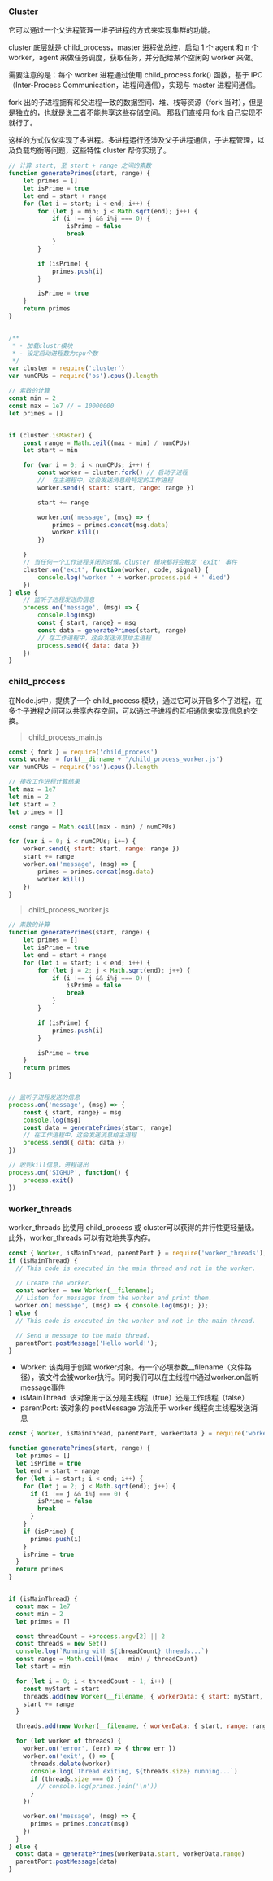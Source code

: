 ### Cluster

它可以通过一个父进程管理一堆子进程的方式来实现集群的功能。

cluster 底层就是 child_process，master 进程做总控，启动 1 个 agent 和 n 个 worker，agent 来做任务调度，获取任务，并分配给某个空闲的 worker 来做。

需要注意的是：每个 worker 进程通过使用 child_process.fork() 函数，基于 IPC（Inter-Process Communication，进程间通信），实现与 master 进程间通信。

fork 出的子进程拥有和父进程一致的数据空间、堆、栈等资源（fork 当时），但是是独立的，也就是说二者不能共享这些存储空间。 那我们直接用 fork 自己实现不就行了。

这样的方式仅仅实现了多进程。多进程运行还涉及父子进程通信，子进程管理，以及负载均衡等问题，这些特性 cluster 帮你实现了。

``` javascript
// 计算 start, 至 start + range 之间的素数
function generatePrimes(start, range) {
    let primes = []
    let isPrime = true
    let end = start + range
    for (let i = start; i < end; i++) {
        for (let j = min; j < Math.sqrt(end); j++) {
            if (i !== j && i%j === 0) {
                isPrime = false
                break
            }
        }

        if (isPrime) {
            primes.push(i)
        }

        isPrime = true
    }
    return primes
}


/**
 * - 加载clustr模块
 * - 设定启动进程数为cpu个数
 */
var cluster = require('cluster')
var numCPUs = require('os').cpus().length

// 素数的计算
const min = 2
const max = 1e7 // = 10000000
let primes = []


if (cluster.isMaster) {
    const range = Math.ceil((max - min) / numCPUs)
    let start = min

    for (var i = 0; i < numCPUs; i++) {
        const worker = cluster.fork() // 启动子进程
        //  在主进程中，这会发送消息给特定的工作进程
        worker.send({ start: start, range: range })

        start += range

        worker.on('message', (msg) => {
            primes = primes.concat(msg.data)
            worker.kill()
        })

    }
    // 当任何一个工作进程关闭的时候，cluster 模块都将会触发 'exit' 事件
    cluster.on('exit', function(worker, code, signal) {
        console.log('worker ' + worker.process.pid + ' died')
    })
} else {
    // 监听子进程发送的信息
    process.on('message', (msg) => {
        console.log(msg)
        const { start, range} = msg
        const data = generatePrimes(start, range)
        // 在工作进程中，这会发送消息给主进程
        process.send({ data: data })
    })
}
```

### child_process

在Node.js中，提供了一个 child_process 模块，通过它可以开启多个子进程，在多个子进程之间可以共享内存空间，可以通过子进程的互相通信来实现信息的交换。

> child_process_main.js

``` javascript
const { fork } = require('child_process')
const worker = fork(__dirname + '/child_process_worker.js')
var numCPUs = require('os').cpus().length

// 接收工作进程计算结果
let max = 1e7
let min = 2
let start = 2
let primes = []

const range = Math.ceil((max - min) / numCPUs)

for (var i = 0; i < numCPUs; i++) {
    worker.send({ start: start, range: range })
    start += range
    worker.on('message', (msg) => {
        primes = primes.concat(msg.data)
        worker.kill()
    })
}
```

> child_process_worker.js

``` javascript
// 素数的计算
function generatePrimes(start, range) {
    let primes = []
    let isPrime = true
    let end = start + range
    for (let i = start; i < end; i++) {
        for (let j = 2; j < Math.sqrt(end); j++) {
            if (i !== j && i%j === 0) {
                isPrime = false
                break
            }
        }

        if (isPrime) {
            primes.push(i)
        }

        isPrime = true
    }
    return primes
}


// 监听子进程发送的信息
process.on('message', (msg) => {
    const { start, range} = msg
    console.log(msg)
    const data = generatePrimes(start, range)
    // 在工作进程中，这会发送消息给主进程
    process.send({ data: data })
})

// 收到kill信息，进程退出
process.on('SIGHUP', function() {
    process.exit()
})
```

### worker_threads

worker_threads 比使用 child_process 或 cluster可以获得的并行性更轻量级。 此外，worker_threads 可以有效地共享内存。

``` javascript
const { Worker, isMainThread, parentPort } = require('worker_threads');
if (isMainThread) {
  // This code is executed in the main thread and not in the worker.

  // Create the worker.
  const worker = new Worker(__filename);
  // Listen for messages from the worker and print them.
  worker.on('message', (msg) => { console.log(msg); });
} else {
  // This code is executed in the worker and not in the main thread.

  // Send a message to the main thread.
  parentPort.postMessage('Hello world!');
}
```

* Worker: 该类用于创建 worker对象。有一个必填参数__filename（文件路径），该文件会被worker执行。同时我们可以在主线程中通过worker.on监听message事件
* isMainThread: 该对象用于区分是主线程（true）还是工作线程（false）
* parentPort: 该对象的 postMessage 方法用于 worker 线程向主线程发送消息

``` javascript
const { Worker, isMainThread, parentPort, workerData } = require('worker_threads')

function generatePrimes(start, range) {
  let primes = []
  let isPrime = true
  let end = start + range
  for (let i = start; i < end; i++) {
    for (let j = 2; j < Math.sqrt(end); j++) {
      if (i !== j && i%j === 0) {
        isPrime = false
        break
      }
    }
    if (isPrime) {
      primes.push(i)
    }
    isPrime = true
  }
  return primes
}


if (isMainThread) {
  const max = 1e7
  const min = 2
  let primes = []

  const threadCount = +process.argv[2] || 2
  const threads = new Set()
  console.log(`Running with ${threadCount} threads...`)
  const range = Math.ceil((max - min) / threadCount)
  let start = min

  for (let i = 0; i < threadCount - 1; i++) {
    const myStart = start
    threads.add(new Worker(__filename, { workerData: { start: myStart, range }}))
    start += range
  }

  threads.add(new Worker(__filename, { workerData: { start, range: range + ((max - min + 1) % threadCount)}}))

  for (let worker of threads) {
    worker.on('error', (err) => { throw err })
    worker.on('exit', () => {
      threads.delete(worker)
      console.log(`Thread exiting, ${threads.size} running...`)
      if (threads.size === 0) {
        // console.log(primes.join('\n'))
      }
    })

    worker.on('message', (msg) => {
      primes = primes.concat(msg)
    })
  }
} else {
  const data = generatePrimes(workerData.start, workerData.range)
  parentPort.postMessage(data)
}
```
